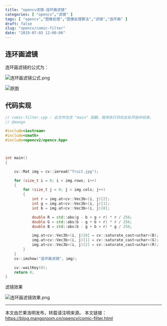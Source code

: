 ```yaml
---
title: "opencv滤镜-连环画滤镜"
categories: [ "opencv","滤镜" ]
tags: [ "opencv","图像处理","图像处理算法","滤镜","连环画" ]
draft: false
slug: "opencv/comic-filter"
date: "2019-07-03 12:00:06"
---
```


## 连环画滤镜

连环画滤镜的公式为：

![连环画滤镜公式.png][1]

![原图](https://mangoroom.cn/usr/uploads/2019/07/3135764183.jpg)

## 代码实现

```c++
// comic-filter.cpp : 此文件包含 "main" 函数。程序执行将在此处开始并结束。
// @mango

#include<iostream>
#include<cmath>
#include<opencv2/opencv.hpp>



int main()
{

	cv::Mat img = cv::imread("fruit.jpg");

	for (size_t i = 0; i < img.rows; i++)
	{
		for (size_t j = 0; j < img.cols; j++)
		{
			int r = img.at<cv::Vec3b>(i, j)[2];
			int g = img.at<cv::Vec3b>(i, j)[1];
			int b = img.at<cv::Vec3b>(i, j)[0];

			double R = std::abs(g - b + g + r) * r / 256;
			double G = std::abs(b - g + b + r) * r / 256;
			double B = std::abs(b - g + b + r) * g / 256;

			img.at<cv::Vec3b>(i, j)[0] = cv::saturate_cast<uchar>(B);
			img.at<cv::Vec3b>(i, j)[1] = cv::saturate_cast<uchar>(G);
			img.at<cv::Vec3b>(i, j)[2] = cv::saturate_cast<uchar>(R);
		}
	}
	cv::imshow("连环画滤镜", img);

	cv::waitKey(0);
	return 0;
}
```

滤镜效果

![连环画滤镜效果.png][2]

---

本文由芒果浩明发布，转载请注明来源。
本文链接：https://blog.mangoroom.cn/opencv/comic-filter.html

  [1]: https://mangoroom.cn/usr/uploads/2019/07/720430173.png
  [2]: https://mangoroom.cn/usr/uploads/2019/07/2420844271.png